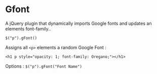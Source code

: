 Gfont
=====

A jQuery plugin that dynamically imports Google fonts and updates an elements font-family..  

`$("p").gFont()`  

Assigns all `<p>` elements a random Google Font :  

`<h1 p style="opacity: 1; font-family: Oregano;"></h1>`  

Options : `$("p").gFont("Font Name")`
